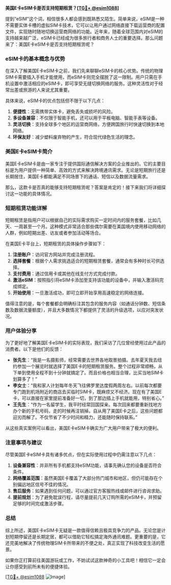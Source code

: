 **美国E卡eSIM卡是否支持短期租赁？[[TG💪+ @esim1088](https://t.me/s/esim1088)]**

提到“eSIM”这个词，相信很多人都会感到既熟悉又陌生。简单来说，eSIM是一种不需要实体卡槽的虚拟SIM卡技术，它可以让用户通过网络直接下载运营商的配置文件，实现随时随地切换运营商网络的功能。近年来，随着全球范围内对eSIM的支持越来越广泛，eSIM卡已经成为很多旅行者和商务人士的重要选择。那么问题来了：美国E卡eSIM卡是否支持短期租赁呢？

### eSIM卡的基本概念与优势

在深入了解美国E卡eSIM卡之前，我们先来聊聊eSIM卡的核心优势。传统的物理SIM卡需要插入手机才能使用，而eSIM卡则完全摆脱了这一限制。用户只需在手机设置中激活相应的eSIM卡，即可享受无缝切换网络的服务。这种灵活性对于经常出差或旅游的人来说尤其重要。

具体来说，eSIM卡的优点包括但不限于以下几点：
1. **便捷性**：无需携带实体卡，避免丢失或损坏的风险。
2. **多设备兼容**：不仅限于智能手机，还可以用于平板电脑、智能手表等设备。
3. **灵活切换**：支持全球多个地区的运营商网络，方便跨国旅行时快速切换到本地网络。
4. **环保友好**：减少塑料废弃物的产生，符合现代绿色生活的理念。

### 美国E卡eSIM卡简介

美国E卡eSIM卡是由一家专注于提供国际通信解决方案的企业推出的。它的主要目标是为用户提供一种简单、高效的方式来解决跨境通讯需求。无论是短期旅行还是长期居住，美国E卡都能满足不同场景下的通话、短信以及数据流量需求。

那么，这款卡是否真的能够支持短期租赁呢？答案是肯定的！接下来我们将详细探讨这一功能的具体情况。

### 短期租赁功能详解

短期租赁是指用户可以根据自己的实际需求购买一定时间内的服务套餐，比如几天、一周甚至一个月。这种模式非常适合那些偶尔需要在美国境内使用移动网络的人群，例如短期出差、访友或者参加活动等场合。

在美国E卡平台上，短期租赁的具体操作步骤如下：
1. **注册账户**：访问官方网站并完成注册流程。
2. **选择套餐**：根据个人需求挑选适合的短期租赁套餐，通常会有多种时长可供选择。
3. **支付费用**：通过信用卡或其他在线支付方式完成付款。
4. **激活eSIM**：按照指引将eSIM卡添加至支持该功能的设备中，并输入激活码完成绑定。
5. **开始使用**：一旦激活成功，即可立即开始享用高速稳定的网络连接。

值得注意的是，每个套餐都会明确标注其包含的服务内容（如通话分钟数、短信条数及数据流量额度），并且大多数情况下都提供了灵活的升级选项，以应对突发状况。

### 用户体验分享

为了更好地了解美国E卡eSIM卡的实际表现，我们采访了几位曾经使用过此产品的消费者。以下是他们的反馈：

- **张先生**：“我是一名摄影师，经常需要去世界各地取景拍摄。去年夏天我去纽约参加一个展览时就选择了美国E卡的短期租赁服务。整个过程非常顺畅，从下单到使用全程不到十分钟就搞定了。而且价格也相当合理，比买当地SIM卡划算多了！”
- **李女士**：“我和家人计划每年冬天飞往佛罗里达度假两周左右。以前每次都要专门跑到机场附近的商店去买临时SIM卡，既麻烦又不经济。现在有了美国E卡，可以直接在家里提前准备好一切，到了那边插上手机就能用，特别省心。”
- **王先生**：“作为一名留学生，我平时经常回国探亲。每次回来都要重新找地方办个新的手机号码，走的时候再注销掉。自从用了美国E卡之后，这些问题都迎刃而解了。不仅节省了不少时间和精力，还能随时保持联系。”

从这些真实案例可以看出，美国E卡eSIM卡确实为广大用户带来了极大的便利。

### 注意事项与建议

尽管美国E卡eSIM卡具有诸多优点，但在实际使用过程中仍需注意以下几点：
1. **设备兼容性**：并非所有手机都支持eSIM功能，请事先确认您的设备是否符合条件。
2. **网络覆盖范围**：虽然美国E卡覆盖了大部分热门城市和地区，但仍可能存在个别偏远地区信号不佳的情况。
3. **售后服务**：如果遇到任何问题，可以通过官方客服热线或邮件进行咨询求助。
4. **提前规划**：为了避免耽误行程，请尽量提前几天订购所需的eSIM卡，并预留足够的时间完成激活步骤。

### 总结

综上所述，美国E卡eSIM卡无疑是一款值得信赖且极具竞争力的产品。无论您是计划短期停留还是长期定居，都可以借助它轻松搞定海外通讯难题。更重要的是，它还完美地解决了传统物理SIM卡所带来的不便之处，真正实现了科技改变生活的愿景。

如果你正打算前往美国游玩或工作，不妨试试这款神奇的小工具吧！相信它一定会让你感受到前所未有的便捷体验。

[[TG💪+ @esim1088](https://t.me/s/esim1088) ![Image](https://i.postimg.cc/4NQfJmqS/Snipaste-2025-05-13-00-14-12.png)]
